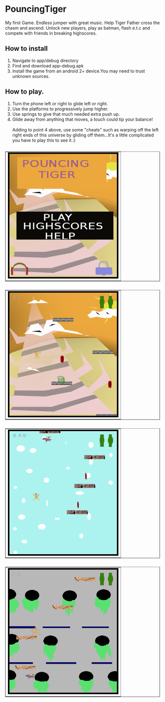 # PouncingTiger
My first Game. Endless jumper with great music.
Help Tiger Father cross the chasm and ascend.
Unlock new players, play as batman, flash e.t.c and compete with friends in breaking highscores.

## How to install
1. Navigate to app/debug directory
2. Find and download app-debug.apk
3. Install the game from an android 2+ device.You may need to trust unknown sources.

## How to play.
1. Turn the phone left or right to glide left or right.
2. Use the platforms to progressively jump higher.
3. Use springs to give that much needed extra push up.
4. Glide away from anything that moves, a touch could tip your balance!
<br /><br />Adding to point 4 above, use some "cheats" such as warping off the left right ends of this universe by gliding off them...It's a little complicated you have to play this to see it.:)

<table  border="1" align="left"><tr><td><img style="border:5px solid black;" src="/Screenshot_2020-08-10-04-07-23-37.png" width="350" height="400"></td></tr><div width="50"></table><table  border="1" align="left"><tr><td><img style="border:5px solid black;" src="/Screenshot_2020-08-10-03-44-55-79.png" width="350" height="400"></td></tr></table><br/><br/>
<table  border="1" style="float: left;"><tr><td><img style="border:5px solid black;" src="/Screenshot_2020-08-10-04-41-31-96.png" width="350" height="400"></td></tr></table>
<table  border="1" style="float: left;"><tr><td><img style="border:5px solid black;" src="/Screenshot_2020-08-10-18-52-32-18.png" width="350" height="400"></td></tr></table>
<br/><br/>
